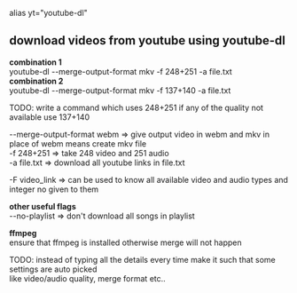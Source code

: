 alias yt="youtube-dl"

## download videos from youtube using youtube-dl

**combination 1**  
youtube-dl --merge-output-format mkv -f 248+251 -a file.txt  
**combination 2**  
youtube-dl --merge-output-format mkv -f 137+140 -a file.txt  

TODO: write a command which uses 248+251 if any of the quality not available use 137+140  

--merge-output-format webm => give output video in webm and mkv in place of webm means create mkv file  
-f 248+251 => take 248 video and 251 audio  
-a file.txt => download all youtube links in file.txt  

-F video_link => can be used to know all available video and audio types and integer no given to them  

**other useful flags**  
--no-playlist  => don't download all songs in playlist  

**ffmpeg**  
ensure that ffmpeg is installed otherwise merge will not happen  

TODO: instead of typing all the details every time make it such that some settings are auto picked  
like video/audio quality, merge format etc..

